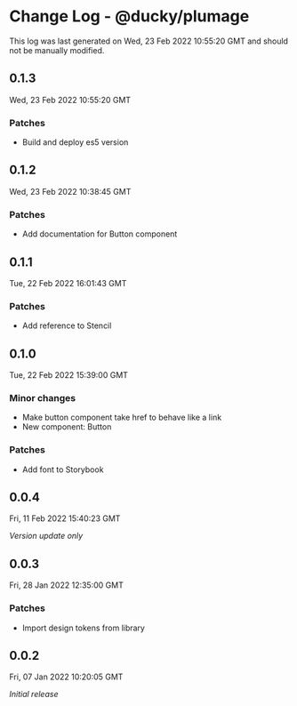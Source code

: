 # Change Log - @ducky/plumage

This log was last generated on Wed, 23 Feb 2022 10:55:20 GMT and should not be manually modified.

## 0.1.3
Wed, 23 Feb 2022 10:55:20 GMT

### Patches

- Build and deploy es5 version

## 0.1.2
Wed, 23 Feb 2022 10:38:45 GMT

### Patches

- Add documentation for Button component

## 0.1.1
Tue, 22 Feb 2022 16:01:43 GMT

### Patches

- Add reference to Stencil

## 0.1.0
Tue, 22 Feb 2022 15:39:00 GMT

### Minor changes

- Make button component take href to behave like a link
- New component: Button

### Patches

- Add font to Storybook

## 0.0.4
Fri, 11 Feb 2022 15:40:23 GMT

_Version update only_

## 0.0.3
Fri, 28 Jan 2022 12:35:00 GMT

### Patches

- Import design tokens from library

## 0.0.2
Fri, 07 Jan 2022 10:20:05 GMT

_Initial release_

